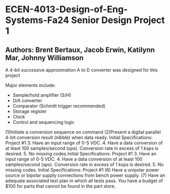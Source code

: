 # ECEN-4013-Design-of-Eng-Systems-Fa24 Senior Design Project 1
## Authors: Brent Bertaux, Jacob Erwin, Katilynn Mar, Johnny Williamson

A 4-bit successive approximation A to D converter was designed for this project

Major elements include:
* Sample/hold amplifier (S/H)
* D/A converter
* Comparator (Schmitt trigger recommended)
* Storage register
* Clock
* Control and sequencing logic

(1)Initiate a conversion sequence on
command
(2)Present a digital parallel 4-bit conversion
result (nibble) when data ready.
Initial Specifications: Project #1
3. Have an input range of 0-5 VDC.
4. Have a data conversion of at least 100
samples/second (sps). Conversion rate in
excess of 1 ksps is desired.
5. No missing codes.Initial Specifications: Project #1
3. Have an input range of 0-5 VDC.
4. Have a data conversion of at least 100
samples/second (sps). Conversion rate in
excess of 1 ksps is desired.
5. No missing codes.
Initial Specifications: Project #1
(6) Have a unipolar power source or bipolar supply
connections from bench power supply.
(7) Have an adequate associated test plan in which
all tests pass.
You have a budget of
$100 for parts that cannot be found in the part store.
